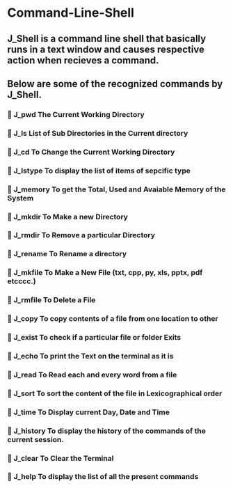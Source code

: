 # Command-Line-Shell
## J_Shell is a command line shell that basically runs in a text window and causes respective action when recieves a command.
## Below are some of the recognized commands by J_Shell.
### 🔑 J_pwd         The Current Working Directory
### 🔑 J_ls              List of Sub Directories in the Current directory
### 🔑 J_cd            To Change the Current Working Directory
### 🔑 J_lstype      To display the list of items of sepcific type
### 🔑 J_memory   To get the Total, Used and Avaiable Memory of the System
### 🔑 J_mkdir       To Make a new Directory
### 🔑 J_rmdir       To Remove a particular Directory
### 🔑 J_rename    To Rename a directory
### 🔑 J_mkfile      To Make a New File (txt, cpp, py, xls, pptx, pdf etcccc.)
### 🔑 J_rmfile       To Delete a File
### 🔑 J_copy        To copy contents of a file from one location to other
### 🔑 J_exist         To check if a particular file or folder Exits
### 🔑 J_echo        To print the Text on the terminal as it is
### 🔑 J_read         To Read each and every word from a file
### 🔑 J_sort          To sort the content of the file in Lexicographical order
### 🔑 J_time         To Display current Day, Date and Time
### 🔑 J_history     To display the history of the commands of the current session.
### 🔑 J_clear        To Clear the Terminal
### 🔑 J_help         To display the list of all the present commands
